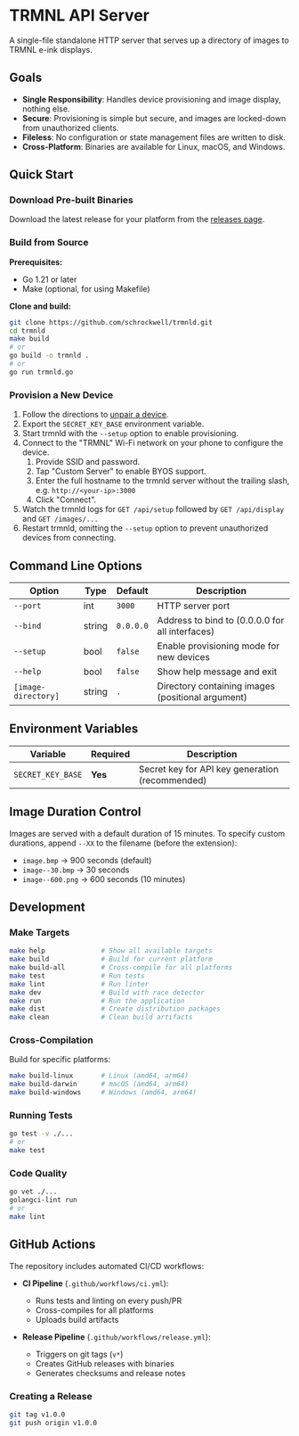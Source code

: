 # TRMNL API Server

A single-file standalone HTTP server that serves up a directory of images to TRMNL e-ink displays.

## Goals

- **Single Responsibility**: Handles device provisioning and image display, nothing else.
- **Secure**: Provisioning is simple but secure, and images are locked-down from unauthorized clients.
- **Fileless**: No configuration or state management files are written to disk.
- **Cross-Platform**: Binaries are available for Linux, macOS, and Windows.

## Quick Start

### Download Pre-built Binaries

Download the latest release for your platform from the [releases page](https://github.com/schrockwell/trmnld/releases).

### Build from Source

**Prerequisites:**
- Go 1.21 or later
- Make (optional, for using Makefile)

**Clone and build:**
```bash
git clone https://github.com/schrockwell/trmnld.git
cd trmnld
make build
# or
go build -o trmnld .
# or
go run trmnld.go
```


### Provision a New Device

1. Follow the directions to [unpair a device](https://help.usetrmnl.com/en/articles/11546838-how-to-unpair-re-pair-a-device).
2. Export the `SECRET_KEY_BASE` environment variable.
3. Start trmnld with the `--setup` option to enable provisioning.
4. Connect to the "TRMNL" Wi-Fi network on your phone to configure the device.
    1. Provide SSID and password.
    2. Tap "Custom Server" to enable BYOS support.
    3. Enter the full hostname to the trmnld server without the trailing slash, e.g. `http://<your-ip>:3000`
    4. Click "Connect".
5. Watch the trmnld logs for `GET /api/setup` followed by `GET /api/display` and `GET /images/...`
6. Restart trmnld, omitting the `--setup` option to prevent unauthorized devices from connecting.

## Command Line Options

| Option              | Type   | Default   | Description                                       |
| ------------------- | ------ | --------- | ------------------------------------------------- |
| `--port`            | int    | `3000`    | HTTP server port                                  |
| `--bind`            | string | `0.0.0.0` | Address to bind to (0.0.0.0 for all interfaces)   |
| `--setup`           | bool   | `false`   | Enable provisioning mode for new devices          |
| `--help`            | bool   | `false`   | Show help message and exit                        |
| `[image-directory]` | string | `.`       | Directory containing images (positional argument) |

## Environment Variables

| Variable          | Required | Description                                     |
| ----------------- | -------- | ----------------------------------------------- |
| `SECRET_KEY_BASE` | **Yes**  | Secret key for API key generation (recommended) |


## Image Duration Control

Images are served with a default duration of 15 minutes. To specify custom durations, append `--XX` to the filename (before the extension):

- `image.bmp` → 900 seconds (default)
- `image--30.bmp` → 30 seconds
- `image--600.png` → 600 seconds (10 minutes)

## Development

### Make Targets

```bash
make help              # Show all available targets
make build             # Build for current platform
make build-all         # Cross-compile for all platforms
make test              # Run tests
make lint              # Run linter
make dev               # Build with race detector
make run               # Run the application
make dist              # Create distribution packages
make clean             # Clean build artifacts
```

### Cross-Compilation

Build for specific platforms:
```bash
make build-linux       # Linux (amd64, arm64)
make build-darwin      # macOS (amd64, arm64)
make build-windows     # Windows (amd64, arm64)
```

### Running Tests

```bash
go test -v ./...
# or
make test
```

### Code Quality

```bash
go vet ./...
golangci-lint run
# or
make lint
```

## GitHub Actions

The repository includes automated CI/CD workflows:

- **CI Pipeline** (`.github/workflows/ci.yml`):
  - Runs tests and linting on every push/PR
  - Cross-compiles for all platforms
  - Uploads build artifacts

- **Release Pipeline** (`.github/workflows/release.yml`):
  - Triggers on git tags (`v*`)
  - Creates GitHub releases with binaries
  - Generates checksums and release notes

### Creating a Release

```bash
git tag v1.0.0
git push origin v1.0.0
```